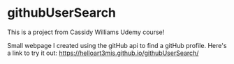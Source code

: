# githubUserSearch

This is a project from Cassidy Williams Udemy course!

Small webpage I created using the gitHub api to find a gitHub profile. 
Here's a link to try it out: https://helloart3mis.github.io/githubUserSearch/

